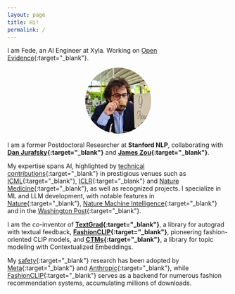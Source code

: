 ```yaml
---
layout: page
title: Hi!
permalink: /
---
```


I am Fede, an AI Engineer at Xyla. Working on [Open Evidence](https://www.openevidence.com/){:target="_blank"}. 

<div style="text-align: center;">
  <img src="../assets/img/profile.jpeg" alt="profile" style="border-radius: 50%; width: 150px; height: 150px;">
</div>

I am a former Postdoctoral Researcher at **Stanford NLP**, collaborating with **[Dan Jurafsky](https://web.stanford.edu/~jurafsky/){:target="_blank"}** and **[James Zou](https://www.james-zou.com/){:target="_blank"}**.

My expertise spans AI, highlighted by [technical contributions](https://scholar.google.com/citations?user=1okGjb8AAAAJ&hl=it){:target="_blank"} in prestigious venues such as [ICML](https://openreview.net/forum?id=CmOmaxkt8p){:target="_blank"}, [ICLR](https://openreview.net/forum?id=gT5hALch9z){:target="_blank"} and [Nature Medicine](https://www.nature.com/articles/s41591-023-02504-3){:target="_blank"}, as well as recognized projects. I specialize in ML and LLM development, with notable features in [Nature](https://www.nature.com/articles/d41586-024-00674-9){:target="_blank"}, [Nature Machine Intelligence](https://www.nature.com/articles/s42256-023-00631-7){:target="_blank"} and in the [Washington Post](https://www.washingtonpost.com/technology/interactive/2023/ai-generated-images-bias-racism-sexism-stereotypes/){:target="_blank"}.

I am the co-inventor of **[TextGrad](https://github.com/zou-group/textgrad){:target="_blank"}**, a library for autograd with textual feedback, **[FashionCLIP](https://github.com/patrickjohncyh/fashion-clip){:target="_blank"}**, pioneering fashion-oriented CLIP models, and **[CTMs](https://github.com/MilaNLProc/contextualized-topic-models){:target="_blank"}**, a library for topic modeling with Contextualized Embeddings.

My [safety](https://aclanthology.org/2024.naacl-long.301/){:target="_blank"} research has been adopted by [Meta](https://huggingface.co/meta-llama/Meta-Llama-Guard-2-8B){:target="_blank"} and [Anthropic](https://www-cdn.anthropic.com/de8ba9b01c9ab7cbabf5c33b80b7bbc618857627/Model_Card_Claude_3.pdf){:target="_blank"}, while [FashionCLIP](https://huggingface.co/patrickjohncyh/fashion-clip){:target="_blank"} serves as a backend for numerous fashion recommendation systems, accumulating millions of downloads.
